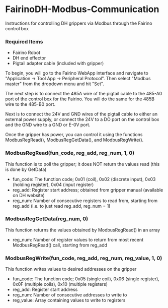 # FairinoDH-Modbus-Communication
Instructions for controlling DH grippers via Modbus through the Fairino control box

### Required Items
 - Fairino Robot
 - DH end effector
 - Pigtail adapter cable (included with gripper)

To begin, you will go to the Fairino WebApp interface and navigate to "Application -> Tool App -> Peripheral Protocol". Then select "Modbus master" from the dropdown menu and hit "Set".

The next step is to connect the 485A wire of the pigtail cable to the 485-A0 port of the control box for the Fairino. You will do the same for the 485B wire to the 485-B0 port.

Next is to connect the 24V and GND wires of the pigtail cable to either an external power supply, or connect the 24V to a DO port on the control box and the GND wire to a GND or E-0V port.

Once the gripper has power, you can control it using the functions ModbusRegRead(), ModbusRegGetData(), and ModbusRegWrite().

### ModbusRegRead(fun_code, reg_add, reg_num, 1, 0)
This function is to poll the gripper; it does NOT return the values read (this is done by GetData)
- fun_code: The function code; 0x01 (coil), 0x02 (discrete input), 0x03 (holding register), 0x04 (input register)
- reg_add: Register start address; obtained from gripper manual (available on DH website)
- reg_num: Number of consecutive registers to read from, starting from reg_add (i.e. to just read reg_add, reg_num = 1)

### ModbusRegGetData(reg_num, 0)
This function returns the values obtained by ModbusRegRead() in an array
- reg_num: Number of register values to return from most recent ModbusRegRead() call, starting from reg_add

### ModbusRegWrite(fun_code, reg_add, reg_num, reg_value, 1, 0)
This function writes values to desired addresses on the gripper
- fun_code: The function code; 0x05 (single coil), 0x06 (single register), 0x0F (multiple coils), 0x10 (multiple registers)
- reg_add: Register start address
- reg_num: Number of consecutive addresses to write to
- reg_value: Array containing values to write to registers
